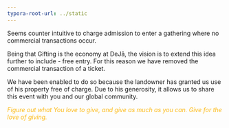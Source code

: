 ```yaml
---
typora-root-url: ../static
---
```


Seems counter intuitive to charge admission to enter a gathering where no commercial transactions occur. 

Being that Gifting is the economy at DeJā, the vision is to extend this idea further to include - free entry.  For this reason we have removed the commercial transaction of a ticket.

We have been enabled to do so because the landowner has granted us use of his property free of charge.  Due to his generosity, it allows us to share this event with you and our global community.









<span style="color:#fdb913;">*Figure out what You love to give, and give as much as you can. ​Give for the love of giving.* </span>





